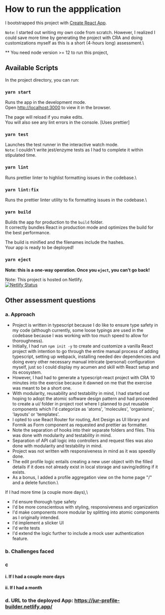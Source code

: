 # How to run the appplication

I bootstrapped this project with [Create React App](https://github.com/facebook/create-react-app).

`Note`: I started out writing my own code from scratch. However, I realized I could save more time by generating the project with CRA and doing customizations myself as this is a short (4-hours long) assessment.\

** You need node version >= 12 to run this project,

## Available Scripts

In the project directory, you can run:

### `yarn start`

Runs the app in the development mode.\
Open [http://localhost:3000](http://localhost:3000) to view it in the browser.

The page will reload if you make edits.\
You will also see any lint errors in the console. [Uses prettier]

### `yarn test`

Launches the test runner in the interactive watch mode.\
`Note`: I couldn't write jest/enzyme tests as I had to complete it within stipulated time.

### `yarn lint`

Runs prettier linter to highlist formatting issues in the codebase.\

### `yarn lint:fix`

Runs the prettier linter utility to fix formatting issues in the codebase.\


### `yarn build`

Builds the app for production to the `build` folder.\
It correctly bundles React in production mode and optimizes the build for the best performance.

The build is minified and the filenames include the hashes.\
Your app is ready to be deployed!


### `yarn eject`

**Note: this is a one-way operation. Once you `eject`, you can’t go back!**

Note: This project is hosted on Netlify.\
[![Netlify Status](https://api.netlify.com/api/v1/badges/d27e78dd-5107-4eab-bf2d-935296d7af7a/deploy-status)](https://app.netlify.com/sites/jur-profile-builder/deploys)


## Other assessment  questions
### a. Approach
- Project is written in typescript because I do like to ensure type safety in my code (although currently, some loose typings <any> are used in the codebase because I was working with too much speed to allow for thoroughness).
- Initially, I had run `npm init -y` to create and customize a vanilla React project with intention to go through the entire manual process of adding typescript, setting up webpack, installing needed dev dependencies and doing every other necessary manual intricate (personal) configuration myself, just so I could display my acumen and skill with React setup and its ecosystem. 
- However, I had had to generate a typescript-react project with CRA 10 minutes into the exercise because it dawned on me that the exercise was meant to be a short one.
- With modularity, reusability and testability in mind, I had started out hoping to adopt the atomic software design pattern and had proceeded to create a ui/ folder in project root where I planned to put reusable components which I'd categorize as 'atoms', 'molecules', 'organisms', 'layouts' or 'templates'.
- I opted to use React Router for routing, Ant Design as UI library and Formik as Form component as requested and prettier as formatter.
- Note the separation of hooks into their separate folders and files. This was done with modularity and testability in mind.
- Separation of API call logic into controllers and request files was also done with modularity and testability in mind.
- Project was not written with responsiveness in mind as it was speedily done.
- The edit profile logic entails creating a new user object with the filled details if it does not already exist in local storage and saving/editing if it exists.
- As a bonus, I added a profile aggregation view on the home page "/" and a delete function.\\

If I had more time (a couple more days),\
- I'd ensure thorough type safety
- I'd be more conscientous with styling, responsiveness and organization
- I'd make components more modular by splitting into atomic components as I originally intended.
- I'd implement a slicker UI
- I'd write tests
- I'd extend the logic further to include a mock user authentication feature.


### b. Challenges faced
### c
#### i. If I had a couple more days
#### ii. If I had a month
### d. URL to the deployed App: https://jur-profile-builder.netlify.app/
